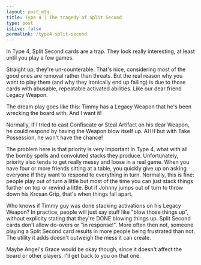 ```yaml
---
layout: post_mtg
title: Type 4 | The tragedy of Split Second
type: post
isLive: false
permalink: /type4-split-second
---
```


In Type 4, Split Second cards are a trap. They look really interesting, at least until you play a few games.

<div class="center">
  <card-image name="Wipe Away"></card-image>
</div>

Straight up, they're un-counterable. That's nice, considering most of the good ones are removal rather than threats. But the real reason why you want to play them (and why they ironically end up failing) is due to those cards with abusable, repeatable activated abilities. Like our dear friend Legacy Weapon.

<div class="center">
  <card-image name="Legacy Weapon"></card-image>
</div>

The dream play goes like this: Timmy has a Legacy Weapon that he's been wrecking the board with. And I want it!

Normally, if I tried to cast Confiscate or Steal Artifact on his dear Weapon, he could respond by having the Weapon blow itself up. AHH but with Take Possession, he won't have the chance!

<div class="center">
  <card-image name="Take Possession"></card-image>
</div>

The problem here is that priority is very important in Type 4, what with all the bomby spells and convoluted stacks they produce. Unfortunately, priority also tends to get really messy and loose in a real game. When you have four or more friends sitting at a table, you quickly give up on asking everyone if they want to respond to everything in turn. Normally, this is fine: people play out of turn a little but most of the time you can just stack things further on top or rewind a little. But if Johnny jumps out of turn to throw down his Krosan Grip, that's when things fall apart.

<div class="center">
  <card-image name="Krosan Grip"></card-image>
</div>

Who knows if Timmy guy was done stacking activations on his Legacy Weapon? In practice, people will just say stuff like "blow those things up", without explicity stating that they're DONE blowing things up. Split Second cards don't allow do-overs or "in response!". More often then not, someone playing a Split Second card results in more people being frustrated than not. The utility it adds doesn't outweigh the mess it can create.

Maybe Angel's Grace would be okay though, since it doesn't affect the board or other players. I'll get back to you on that one.

<div class="center">
  <card-image name="Angel's Grace"></card-image>
</div>
